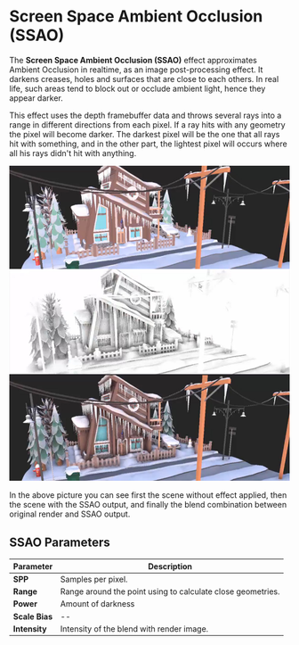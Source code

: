 # Screen Space Ambient Occlusion (SSAO)

The **Screen Space Ambient Occlusion (SSAO)** effect approximates Ambient Occlusion in realtime, as an image post-processing effect. It darkens creases, holes and surfaces that are close to each others. In real life, such areas tend to block out or occlude ambient light, hence they appear darker.

This effect uses the depth framebuffer data and throws several rays into a range in different directions from each pixel. If a ray hits with any geometry the pixel will become darker. The darkest pixel will be the one that all rays hit with something, and in the other part, the lightest pixel will occurs where all his rays didn't hit with anything.

![SSAO](images/SSAO.jpg)

In the above picture you can see first the scene without effect applied, then the scene with the SSAO output, and finally the blend combination between original render and SSAO output.

## SSAO Parameters

| Parameter  | Description |
| ---------- | ----------- |
| **SPP**        | Samples per pixel. |
| **Range**      | Range around the point using to calculate close geometries. |
| **Power**      | Amount of darkness |
| **Scale Bias** | --  |
| **Intensity**  | Intensity of the blend with render image. |